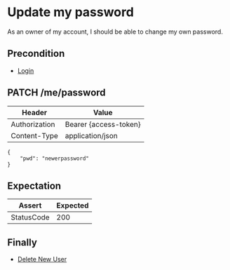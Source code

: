 # Update my password

As an owner of my account, I should be able to change my own password.

## Precondition

* [Login](../common/login.md)

## PATCH /me/password

| Header | Value |
| - | - |
| Authorization | Bearer {access-token} |
| Content-Type | application/json |

```
{
    "pwd": "newerpassword"
}
```

## Expectation

| Assert | Expected |
| - | - |
| StatusCode | 200 |

## Finally

* [Delete New User](../common/reset-my-password.md)
